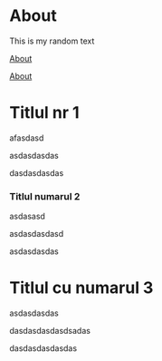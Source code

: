 # About

This is my random text

[About]()&#x20;

[About]()&#x20;

# Titlul nr 1

afasdasd

asdasdasdas

dasdasdasdas

### Titlul numarul 2

asdasasd

asdasdasdasd

asdasdasdas

# Titlul cu numarul 3

asdasdasdas

dasdasdasdasdsadas

dasdasdasdasdas
